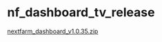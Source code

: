 # nf_dashboard_tv_release
[nextfarm_dashboard_v1.0.35.zip](https://github.com/user-attachments/files/16482409/nextfarm_dashboard_v1.0.35.zip)
